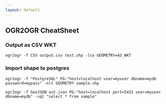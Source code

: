 ```yaml
---
layout: default
---
```

OGR2OGR CheatSheet
---

### Output as CSV WKT

	ogr2ogr -f CSV output.csv test.shp -lco GEOMETRY=AS_WKT

### Import shape to postgres

	ogr2ogr -f "PostgreSQL" PG:"host=localhost user=myuser dbname=mydb password=mypass" -nlt GEOMETRY sample.shp

	ogr2ogr -f GeoJSON out.json PG:"host=localhost port=5431 user=myuser dbname=mydb" -sql "select * from sample"


